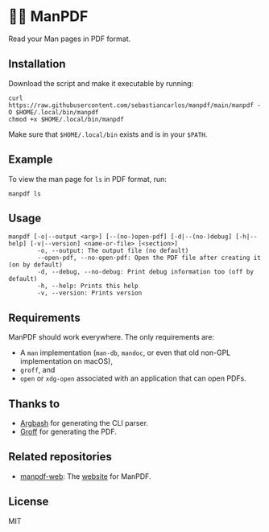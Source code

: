 # 💪📄 ManPDF

Read your Man pages in PDF format.

## Installation

Download the script and make it executable by running:

```shell
curl https://raw.githubusercontent.com/sebastiancarlos/manpdf/main/manpdf -O $HOME/.local/bin/manpdf
chmod +x $HOME/.local/bin/manpdf
```

Make sure that `$HOME/.local/bin` exists and is in your `$PATH`.

## Example

To view the man page for `ls` in PDF format, run:

```shell
manpdf ls
```

## Usage

```shell
manpdf [-o|--output <arg>] [--(no-)open-pdf] [-d|--(no-)debug] [-h|--help] [-v|--version] <name-or-file> [<section>]
        -o, --output: The output file (no default)
        --open-pdf, --no-open-pdf: Open the PDF file after creating it (on by default)
        -d, --debug, --no-debug: Print debug information too (off by default)
        -h, --help: Prints this help
        -v, --version: Prints version
```

## Requirements

ManPDF should work everywhere. The only requirements are:
 - A `man` implementation (`man-db`, `mandoc`, or even that old non-GPL implementation on macOS),
 - `groff`, and
 - `open` or `xdg-open` associated with an application that can open PDFs.

## Thanks to
- [Argbash](https://argbash.io/) for generating the CLI parser.
- [Groff](https://www.gnu.org/software/groff/) for generating the PDF.

## Related repositories
- [manpdf-web](https://github.com/sebastiancarlos/manpdf-web): The [website](https://manpdf.pro) for ManPDF.

## License

MIT